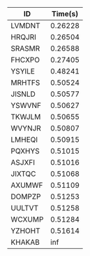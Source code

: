|ID|Time(s)|
|-|-|
|LVMDNT|0.26228|
|HRQJRI|0.26504|
|SRASMR|0.26588|
|FHCXPO|0.27405|
|YSYILE|0.48241|
|MRHTFS|0.50524|
|JISNLD|0.50577|
|YSWVNF|0.50627|
|TKWJLM|0.50655|
|WVYNJR|0.50807|
|LMHEQI|0.50915|
|PQXHYS|0.51015|
|ASJXFI|0.51016|
|JIXTQC|0.51068|
|AXUMWF|0.51109|
|DOMPZP|0.51253|
|UULTVT|0.51258|
|WCXUMP|0.51284|
|YZHOHT|0.51614|
|KHAKAB|inf|
